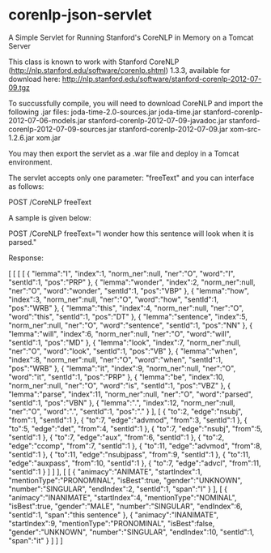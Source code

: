 corenlp-json-servlet
====================

A Simple Servlet for Running Stanford's CoreNLP in Memory on a Tomcat Server

This class is known to work with Stanford CoreNLP (http://nlp.stanford.edu/software/corenlp.shtml) 1.3.3, available for download here: http://nlp.stanford.edu/software/stanford-corenlp-2012-07-09.tgz

To succussfully compile, you will need to download CoreNLP and import the following .jar files:
joda-time-2.0-sources.jar
joda-time.jar
stanford-corenlp-2012-07-06-models.jar
stanford-corenlp-2012-07-09-javadoc.jar
stanford-corenlp-2012-07-09-sources.jar
stanford-corenlp-2012-07-09.jar
xom-src-1.2.6.jar
xom.jar

You may then export the servlet as a .war file and deploy in a Tomcat environment.

The servlet accepts only one parameter: "freeText" and you can interface as follows:

POST /CoreNLP freeText

A sample is given below:

POST /CoreNLP freeText="I wonder how this sentence will look when it is parsed."

Response:

[
   [
      [
         [
            {
               "lemma":"I",
               "index":1,
               "norm_ner":null,
               "ner":"O",
               "word":"I",
               "sentId":1,
               "pos":"PRP"
            },
            {
               "lemma":"wonder",
               "index":2,
               "norm_ner":null,
               "ner":"O",
               "word":"wonder",
               "sentId":1,
               "pos":"VBP"
            },
            {
               "lemma":"how",
               "index":3,
               "norm_ner":null,
               "ner":"O",
               "word":"how",
               "sentId":1,
               "pos":"WRB"
            },
            {
               "lemma":"this",
               "index":4,
               "norm_ner":null,
               "ner":"O",
               "word":"this",
               "sentId":1,
               "pos":"DT"
            },
            {
               "lemma":"sentence",
               "index":5,
               "norm_ner":null,
               "ner":"O",
               "word":"sentence",
               "sentId":1,
               "pos":"NN"
            },
            {
               "lemma":"will",
               "index":6,
               "norm_ner":null,
               "ner":"O",
               "word":"will",
               "sentId":1,
               "pos":"MD"
            },
            {
               "lemma":"look",
               "index":7,
               "norm_ner":null,
               "ner":"O",
               "word":"look",
               "sentId":1,
               "pos":"VB"
            },
            {
               "lemma":"when",
               "index":8,
               "norm_ner":null,
               "ner":"O",
               "word":"when",
               "sentId":1,
               "pos":"WRB"
            },
            {
               "lemma":"it",
               "index":9,
               "norm_ner":null,
               "ner":"O",
               "word":"it",
               "sentId":1,
               "pos":"PRP"
            },
            {
               "lemma":"be",
               "index":10,
               "norm_ner":null,
               "ner":"O",
               "word":"is",
               "sentId":1,
               "pos":"VBZ"
            },
            {
               "lemma":"parse",
               "index":11,
               "norm_ner":null,
               "ner":"O",
               "word":"parsed",
               "sentId":1,
               "pos":"VBN"
            },
            {
               "lemma":".",
               "index":12,
               "norm_ner":null,
               "ner":"O",
               "word":".",
               "sentId":1,
               "pos":"."
            }
         ],
         [
            {
               "to":2,
               "edge":"nsubj",
               "from":1,
               "sentId":1
            },
            {
               "to":7,
               "edge":"advmod",
               "from":3,
               "sentId":1
            },
            {
               "to":5,
               "edge":"det",
               "from":4,
               "sentId":1
            },
            {
               "to":7,
               "edge":"nsubj",
               "from":5,
               "sentId":1
            },
            {
               "to":7,
               "edge":"aux",
               "from":6,
               "sentId":1
            },
            {
               "to":2,
               "edge":"ccomp",
               "from":7,
               "sentId":1
            },
            {
               "to":11,
               "edge":"advmod",
               "from":8,
               "sentId":1
            },
            {
               "to":11,
               "edge":"nsubjpass",
               "from":9,
               "sentId":1
            },
            {
               "to":11,
               "edge":"auxpass",
               "from":10,
               "sentId":1
            },
            {
               "to":7,
               "edge":"advcl",
               "from":11,
               "sentId":1
            }
         ]
      ]
   ],
   [
      [
         {
            "animacy":"ANIMATE",
            "startIndex":1,
            "mentionType":"PRONOMINAL",
            "isBest":true,
            "gender":"UNKNOWN",
            "number":"SINGULAR",
            "endIndex":2,
            "sentId":1,
            "span":"I"
         }
      ],
      [
         {
            "animacy":"INANIMATE",
            "startIndex":4,
            "mentionType":"NOMINAL",
            "isBest":true,
            "gender":"MALE",
            "number":"SINGULAR",
            "endIndex":6,
            "sentId":1,
            "span":"this sentence"
         },
         {
            "animacy":"INANIMATE",
            "startIndex":9,
            "mentionType":"PRONOMINAL",
            "isBest":false,
            "gender":"UNKNOWN",
            "number":"SINGULAR",
            "endIndex":10,
            "sentId":1,
            "span":"it"
         }
      ]
   ]
]